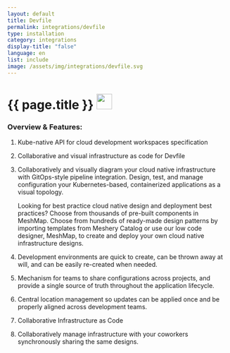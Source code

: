 ```yaml
---
layout: default
title: Devfile
permalink: integrations/devfile
type: installation
category: integrations
display-title: "false"
language: en
list: include
image: /assets/img/integrations/devfile.svg
---
```


<h1>{{ page.title }} <img src="{{ page.image }}" style="width: 35px; height: 35px;" /></h1>


<!-- This needs replaced with the Category property, not the sub-category.
 #### Category: devfile -->

### Overview & Features:
1. Kube-native API for cloud development workspaces specification

2. Collaborative and visual infrastructure as code for Devfile

4. 
    Collaboratively and visually diagram your cloud native infrastructure with GitOps-style pipeline integration. Design, test, and manage configuration your Kubernetes-based, containerized applications as a visual topology.



    Looking for best practice cloud native design and deployment best practices? Choose from thousands of pre-built components in MeshMap. Choose from hundreds of ready-made design patterns by importing templates from Meshery Catalog or use our low code designer, MeshMap, to create and deploy your own cloud native infrastructure designs.



5. Development environments are quick to create, can be thrown away at will, and can be easily re-created when needed.

6. Mechanism for teams to share configurations across projects, and provide a single source of truth throughout the application lifecycle.

7. Central location management so updates can be applied once and be properly aligned across development teams.

8. Collaborative Infrastructure as Code

9. Collaboratively manage infrastructure with your coworkers synchronously sharing the same designs.

